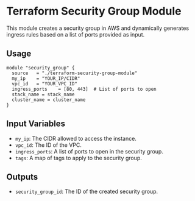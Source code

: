 # Terraform Security Group Module

This module creates a security group in AWS and dynamically generates ingress rules based on a list of ports provided as input.

## Usage

```hcl
module "security_group" {
  source   = "./terraform-security-group-module"
  my_ip    = "YOUR_IP/CIDR"
  vpc_id   = "YOUR_VPC_ID"
  ingress_ports    = [80, 443]  # List of ports to open
  stack_name = stack_name
  cluster_name = cluster_name
}
```

## Input Variables

- `my_ip`: The CIDR allowed to access the instance.
- `vpc_id`: The ID of the VPC.
- `ingress_ports`: A list of ports to open in the security group.
- `tags`: A map of tags to apply to the security group.

## Outputs

- `security_group_id`: The ID of the created security group.